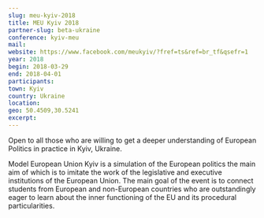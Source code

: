 ```yaml
---
slug: meu-kyiv-2018
title: MEU Kyiv 2018
partner-slug: beta-ukraine
conference: kyiv-meu
mail:
website: https://www.facebook.com/meukyiv/?fref=ts&ref=br_tf&qsefr=1
year: 2018
begin: 2018-03-29
end: 2018-04-01
participants: 
town: Kyiv
country: Ukraine
location:
geo: 50.4509,30.5241
excerpt: 
---
```


Open to all those who are willing to get a deeper understanding of European Politics in practice in Kyiv, Ukraine. 

Model European Union Kyiv is a simulation of the European politics the main aim of which is to imitate the work of the legislative and executive institutions of the European Union. The main goal of the event is to connect students from European and non-European countries who are outstandingly eager to learn about the inner functioning of the EU and its procedural particularities.
